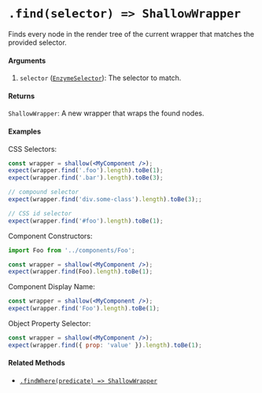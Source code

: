 # `.find(selector) => ShallowWrapper`

Finds every node in the render tree of the current wrapper that matches the provided selector.


#### Arguments

1. `selector` ([`EnzymeSelector`](../selector.md)): The selector to match.



#### Returns

`ShallowWrapper`: A new wrapper that wraps the found nodes.



#### Examples

CSS Selectors:
```jsx
const wrapper = shallow(<MyComponent />);
expect(wrapper.find('.foo').length).toBe(1);
expect(wrapper.find('.bar').length).toBe(3);

// compound selector
expect(wrapper.find('div.some-class').length).toBe(3);;

// CSS id selector
expect(wrapper.find('#foo').length).toBe(1);
```

Component Constructors:
```jsx
import Foo from '../components/Foo';

const wrapper = shallow(<MyComponent />);
expect(wrapper.find(Foo).length).toBe(1);
```

Component Display Name:
```jsx
const wrapper = shallow(<MyComponent />);
expect(wrapper.find('Foo').length).toBe(1);
```

Object Property Selector:
```jsx
const wrapper = shallow(<MyComponent />);
expect(wrapper.find({ prop: 'value' }).length).toBe(1);
```


#### Related Methods

- [`.findWhere(predicate) => ShallowWrapper`](findWhere.md)

